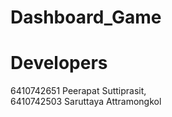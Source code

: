 # Dashboard_Game

# Developers  
6410742651 Peerapat Suttiprasit,  
6410742503 Saruttaya Attramongkol  

